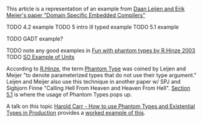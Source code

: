 This article is a representation of an example from [Daan Leijen and Erik Meijer's paper "Domain Specific Embedded Compilers"](/Papers/leijen.pdf)

TODO 4.2 example
TODO 5 intro ill typed example
TODO 5.1 example

TODO GADT example?

TODO note any good examples in [Fun with phantom types by R.Hinze 2003](/Papers/FunWithPhantomTypes.pdf)
TODO [SO Example of Units](https://stackoverflow.com/a/28250226)

According to [R.Hinze](/Papers/FunWithPhantomTypes.pdf#page=8), the term [Phantom Type](/Papers/leijen.pdf#page=8) was coined by Leijen and Meijer "to denote parameterized types that do not use their type argument." Leijen and Meijer also use this technique in another paper w/ SPJ and Sigbjorn Finne "Calling Hell From Heaven and Heaven From Hell". [Section 5.1](/Papers/CallingHellFromHeavenAndHeavenFromHell.pdf#page=8) is where the usage of Phantom Types pops up.

A talk on this topic [Harold Carr - How to use Phantom Types and Existential Types in Production](https://www.youtube.com/watch?v=EvtSyMRYXjE) provides a [worked example of this](https://github.com/haroldcarr/using-phantoms-and-existentials/blob/master/src/GaugeUse.hs#L327).